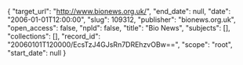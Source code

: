 {
  "target_url": "http://www.bionews.org.uk/", 
  "end_date": null, 
  "date": "2006-01-01T12:00:00", 
  "slug": 109312, 
  "publisher": "bionews.org.uk", 
  "open_access": false, 
  "npld": false, 
  "title": "Bio News", 
  "subjects": [], 
  "collections": [], 
  "record_id": "20060101T120000/EcsTzJ4GJsRn7DREhzvOBw==", 
  "scope": "root", 
  "start_date": null
}

